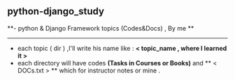 ## python-django_study
**-  python &amp; Django Framework topics (Codes&amp;Docs) , By me 
**
___
- each  topic ( dir ) ,I'll write  his name like :  **< topic_name , where I learned it  >**
- each directory  will  have  codes **(Tasks in Courses or Books)** and ** < DOCs.txt > ** which for instructor notes or mine  .
